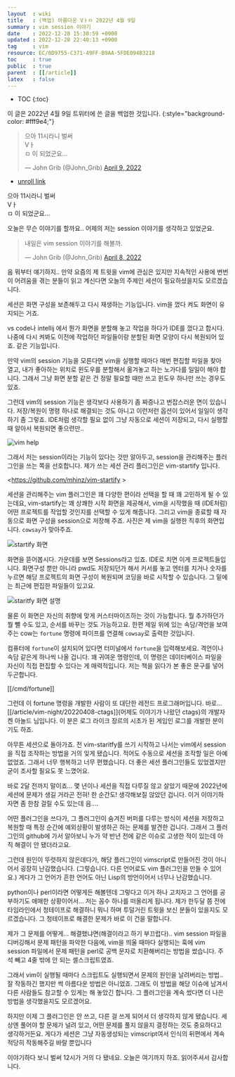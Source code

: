 ```yaml
---
layout  : wiki
title   : (백업) 아름다운 Vㅏㅁ 2022년 4월 9일
summary : vim session 이야기
date    : 2022-12-28 15:30:59 +0900
updated : 2022-12-28 22:40:13 +0900
tag     : vim
resource: EC/8D9755-C371-49FF-B9AA-5FDE094B3218
toc     : true
public  : true
parent  : [[/article]]
latex   : false
---
```

* TOC
{:toc}

>
이 글은 2022년 4월 9일 트위터에 쓴 글을 백업한 것입니다.
{:style="background-color: #fff9e4;"}

<blockquote class="twitter-tweet"><p lang="ko" dir="ltr">으아 11시라니 벌써<br>Vㅏ<br>ㅁ 이 되었군요...</p>&mdash; John Grib (@John_Grib) <a href="https://twitter.com/John_Grib/status/1512794800239505410?ref_src=twsrc%5Etfw">April 9, 2022</a></blockquote> <script async src="https://platform.twitter.com/widgets.js" charset="utf-8"></script>

- [unroll link]( https://threadreaderapp.com/thread/1512794800239505410.html )

으아 11시라니 벌써  
Vㅏ  
ㅁ 이 되었군요...

오늘은 무슨 이야기를 할까요.. 어제의 저는 session 이야기를 생각하고 있었군요.

<blockquote class="twitter-tweet"><p lang="ko" dir="ltr">내일은 vim session 이야기를 해볼까.</p>&mdash; John Grib (@John_Grib) <a href="https://twitter.com/John_Grib/status/1512448494216544256?ref_src=twsrc%5Etfw">April 8, 2022</a></blockquote> <script async src="https://platform.twitter.com/widgets.js" charset="utf-8"></script>

음 뭐부터 얘기하지.. 만약 요즘의 제 트윗을 vim에 관심은 있지만 지속적인 사용에 번번이 어려움을 겪는 분들이 읽고 계신다면 오늘의 주제인 세션이 필요하셨을지도 모르겠습니다.

세션은 화면 구성을 보존해두고 다시 재생하는 기능입니다. vim을 껐다 켜도 화면이 유지되는 거죠.

vs code나 intellij 에서 뭔가 화면을 분할해 놓고 작업을 하다가 IDE를 껐다고 합시다. 나중에 다시 켜봐도 이전에 작업하던 파일들이랑 분할된 화면 모양이 다시 복원되어 있죠. 같은 기능입니다.

만약 vim의 session 기능을 모른다면 vim을 실행할 때마다 매번 편집할 파일을 찾아 열고, 내가 좋아하는 위치로 윈도우를 분할해서 옮겨놓고 하는 노가다를 일일이 해야 합니다. 그래서 그냥 화면 분할 같은 건 정말 필요할 때만 쓰고 윈도우 하나만 쓰는 경우도 있죠.

그런데 vim의 session 기능은 생각보다 사용하기 좀 짜증나고 번잡스러운 면이 있습니다. 저장/복원이 명령 하나로 해결되는 것도 아니고 이런저런 옵션이 있어서 일일이 생각하기 좀 그렇죠. IDE처럼 생각할 필요 없이 그냥 자동으로 세션이 저장되고, 다시 실행할 때 알아서 복원되면 좋으련만..

![vim help]( /resource/EC/8D9755-C371-49FF-B9AA-5FDE094B3218/FP6JFMdXwA8Lulm.jpg )

그래서 저는 session이라는 기능이 있다는 것만 알아두고, session을 관리해주는 플러그인을 쓰는 쪽을 선호합니다. 제가 쓰는 세션 관리 플러그인은 vim-startify 입니다.

<https://github.com/mhinz/vim-startify >

세션을 관리해주는 vim 플러그인은 꽤 다양한 편이라 선택을 할 때 꽤 고민하게 될 수 있는데요,
vim-startify는 꽤 상쾌한 시작 화면을 제공해서, vim을 시작했을 때 (IDE처럼) 어떤 프로젝트를 작업할 것인지를 선택할 수 있게 해줍니다. 그리고 vim을 종료할 때 자동으로 화면 구성을 session으로 저장해 주죠. 사진은 제 vim을 실행한 직후의 화면입니다. `cowsay`가 맞아주죠.

![startify 화면]( /resource/EC/8D9755-C371-49FF-B9AA-5FDE094B3218/FP6KzzlWYAQcfoA.jpg )

화면을 뜯어봅시다. 가운데를 보면 Sessions라고 있죠. IDE로 치면 이게 프로젝트들입니다. 화면구성 뿐만 아니라 pwd도 저장되던가 해서 커서를 놓고 엔터를 치거나 숫자를 누르면 해당 프로젝트의 화면 구성이 복원되며 코딩을 바로 시작할 수 있습니다. 그 밑에는 최근에 편집한 파일들이 있고요.

![staritfy 화면 설명]( /resource/EC/8D9755-C371-49FF-B9AA-5FDE094B3218/FP6LOwDaUAgLmXX.jpg )

물론 이 화면은 자신의 취향에 맞게 커스터마이즈하는 것이 가능합니다. 뭘 추가하던가 뭘 뺄 수도 있고, 순서를 바꾸는 것도 가능하고요. 한편 제일 위에 있는 속담/격언을 보여주는 cow는 `fortune` 명령에 파이프를 연결해 `cowsay`로 출력한 것입니다.

컴퓨터에 `fortune`이 설치되어 있다면 터미널에서 `fortune`을 입력해보세요. 격언이나 속담 같은게 하나씩 나올 겁니다. 꽤 귀여운 명령인데, 이 명령은 데이터베이스 파일을 자신이 직접 편집할 수 있다는 게 매력적입니다. 저는 책을 읽다가 본 좋은 문구를 넣어두곤합니다.

[[/cmd/fortune]]

그런데 이 fortune 명령을 개발한 사람이 또 대단한 레전드 프로그래머입니다. 바로... [[/article/vim-night/20220408-ctags]]{어제도 이야기가 나왔던 ctags}의 개발자 켄 아놀드 님입니다.
이 분은 로그 라이크 장르의 시초가 된 게임인 로그를 개발한 분이기도 하죠.

아무튼 세션으로 돌아가죠. 전 vim-staritfy를 쓰기 시작하고 나서는 vim에서 session을 직접 조작하는 방법을 거의 잊게 됐습니다. 적어도 수동으로 세션을 조작할 일은 아예 없었죠. 그래서 너무 행복하고 너무 편했습니다. 더 좋은 세션 플러그인들도 있었겠지만 굳이 조사할 필요도 못 느꼈어요.

바로 2달 전까지 말이죠... 몇 년이나 세션을 직접 다루질 않고 살았기 때문에 2022년에 세션에 문제가 생길 거라곤 전혀! 한 순간도! 생각해보질 않았던 겁니다. 이거 이야기하자면 좀 한참 걸릴 수도 있는데 음....

어떤 플러그인을 쓰다가, 그 플러그인이 숨겨진 버퍼를 다루는 방식이 세션을 저장하고 복원할 때 특정 순간에 예외상황이 발생하곤 하는 문제를 발견한 겁니다. 그래서 그 플러그인의 github에 가서 알아보니 누가 약 반년 전에 같은 이슈로 고생한 적이 있는데 아직 해결이 안 됐더라고요.

그런데 원인이 뚜렷하지 않은데다가, 해당 플러그인이 vimscript로 만들어진 것이 아니어서 굉장히 난감했습니다. (그렇습니다. 다른 언어로도 vim 플러그인을 만들 수 있어요.) 게다가 그 언어가 흔한 언어도 아닌 Lisp의 방언이어서 너무나 난감했습니다.

python이나 perl이라면 어떻게든 해볼텐데 그렇다고 이거 하나 고치자고 그 언어를 공부하기도 애매한 상황이어서... 저는 꼼수 하나를 떠올리게 됩니다. 제가 한두달 쯤 전에 타임라인에서 청테이프로 해결하니 뭐니 하며 투덜거린 트윗을 보신 분들이 있을지도 모르겠습니다. 그 청테이프로 해결한 문제가 바로 이 건을 말합니다.

제가 그 문제를 어떻게... 해결했냐면(해결이라고 하기 부끄럽다).. vim session 파일을 디버깅해서 문제 패턴을 파악한 다음에, vim을 띄울 때마다 실행되는 훅에 vim session 파일에서 문제 패턴을 perl로 공백 문자로 치환해버리는 방법을 썼습니다. 주석 빼고 4줄 밖에 안 되는 셸스크립트였죠.

그래서 vim이 실행될 때마다 스크립트도 실행되면서 문제의 원인을 날려버리는 방법.. 잘 작동하긴 했지만 썩 아름다운 방법은 아니었죠. 그래도 이 방법을 해당 이슈에 남겨서 다른 사람들도 참고할 수 있게는 해 놓았긴 합니다. 그 플러그인을 계속 썼다면 더 나은 방법을 생각했을지도 모르겠어요.

하지만 이제 그 플러그인은 안 쓰고, 다른 걸 쓰게 되어서 더 생각하지 않게 됐습니다. 세상엔 풀어야 할 문제가 널려 있고, 어떤 문제를 풀지 않을지 결정하는 것도 중요하다고 생각하거든요. 게다가 세션은 그냥 자동생성되는 vimscript여서 인식의 뒤편에서 계속 적당히 작동해주길 바랄 뿐입니다

이야기하다 보니 벌써 12시가 거의 다 됐네요. 오늘은 여기까지 하죠. 읽어주셔서 감사합니다.
